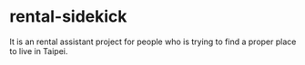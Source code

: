 # rental-sidekick
It is an rental assistant project for people who is trying to find a proper place to live in Taipei. 
